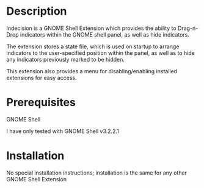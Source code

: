 Description
===========
Indecision is a GNOME Shell Extension which provides the ability to Drag-n-Drop indicators within the GNOME shell panel, as well as hide indicators.

The extension stores a state file, which is used on startup to arrange indicators to the user-specified position within the panel, as well as to hide any indicators previously marked to be hidden.

This extension also provides a menu for disabling/enabling installed extensions for easy access.

Prerequisites
=============
GNOME Shell

I have only tested with GNOME Shell v3.2.2.1


Installation
=============
No special installation instructions; installation is the same for any other GNOME Shell Extension
